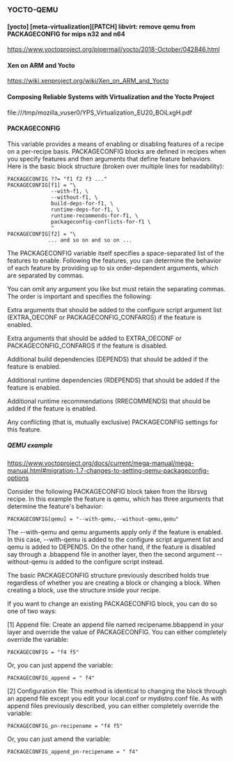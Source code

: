 ### YOCTO-QEMU

#### [yocto] [meta-virtualization][PATCH] libvirt: remove qemu from PACKAGECONFIG for mips n32 and n64
https://www.yoctoproject.org/pipermail/yocto/2018-October/042846.html

#### Xen on ARM and Yocto
https://wiki.xenproject.org/wiki/Xen_on_ARM_and_Yocto

#### Composing Reliable Systems with Virtualization and the Yocto Project
file:///tmp/mozilla_vuser0/YPS_Virtualization_EU20_BOiLxgH.pdf

#### PACKAGECONFIG

This variable provides a means of enabling or disabling features of a recipe
on a per-recipe basis. PACKAGECONFIG blocks are defined in recipes when you
specify features and then arguments that define feature behaviors. Here is the
basic block structure (broken over multiple lines for readability):

	PACKAGECONFIG ??= "f1 f2 f3 ..."
	PACKAGECONFIG[f1] = "\
			      --with-f1, \
			      --without-f1, \
			      build-deps-for-f1, \
			      runtime-deps-for-f1, \
			      runtime-recommends-for-f1, \
			      packageconfig-conflicts-for-f1 \
			      "
	PACKAGECONFIG[f2] = "\
			     ... and so on and so on ...

The PACKAGECONFIG variable itself specifies a space-separated list of the features
to enable. Following the features, you can determine the behavior of each feature
by providing up to six order-dependent arguments, which are separated by commas.

You can omit any argument you like but must retain the separating commas. The order
is important and specifies the following:

Extra arguments that should be added to the configure script argument list
(EXTRA_OECONF or PACKAGECONFIG_CONFARGS) if the feature is enabled.

Extra arguments that should be added to EXTRA_OECONF or PACKAGECONFIG_CONFARGS
if the feature is disabled.

Additional build dependencies (DEPENDS) that should be added if the feature is
enabled.

Additional runtime dependencies (RDEPENDS) that should be added if the feature
is enabled.

Additional runtime recommendations (RRECOMMENDS) that should be added if the
feature is enabled.

Any conflicting (that is, mutually exclusive) PACKAGECONFIG settings for this
feature.

##### QEMU example
https://www.yoctoproject.org/docs/current/mega-manual/mega-manual.html#migration-1.7-changes-to-setting-qemu-packageconfig-options

Consider the following PACKAGECONFIG block taken from the librsvg recipe. In
this example the feature is qemu, which has three arguments that determine the
feature's behavior:

	PACKAGECONFIG[qemu] = "--with-qemu,--without-qemu,qemu"

The --with-qemu and qemu arguments apply only if the feature is enabled. In this
case, --with-qemu is added to the configure script argument list and qemu is added
to DEPENDS. On the other hand, if the feature is disabled say through a .bbappend
file in another layer, then the second argument --without-qemu is added to the
configure script instead.

The basic PACKAGECONFIG structure previously described holds true regardless of
whether you are creating a block or changing a block. When creating a block,
use the structure inside your recipe.

If you want to change an existing PACKAGECONFIG block, you can do so one of two
ways: 

[1] Append file: Create an append file named recipename.bbappend in your layer
and override the value of PACKAGECONFIG. You can either completely override the
variable:

	PACKAGECONFIG = "f4 f5"

Or, you can just append the variable:

	PACKAGECONFIG_append = " f4"

[2] Configuration file: This method is identical to changing the block through
an append file except you edit your local.conf or mydistro.conf file. As with
append files previously described, you can either completely override the
variable:

	PACKAGECONFIG_pn-recipename = "f4 f5"

Or, you can just amend the variable:

	PACKAGECONFIG_append_pn-recipename = " f4"
